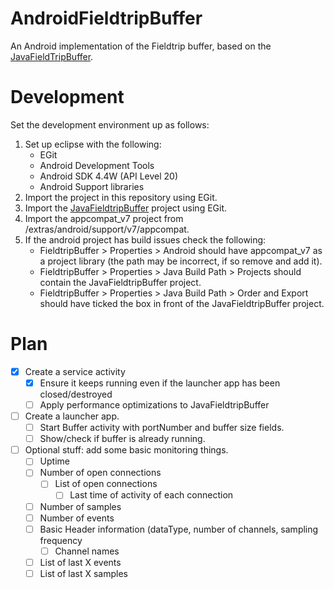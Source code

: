 AndroidFieldtripBuffer
======================

An Android implementation of the Fieldtrip buffer, based on the [JavaFieldTripBuffer](https://github.com/Wieke/JavaFieldtripBuffer).

Development
=============

Set the development environment up as follows:

1. Set up eclipse with the following:
	- EGit
	- Android Development Tools
	- Android SDK 4.4W (API Level 20)
	- Android Support libraries
2. Import the project in this repository using EGit.
3. Import the [JavaFieldtripBuffer](https://github.com/Wieke/JavaFieldtripBuffer) project using EGit.
4. Import the appcompat_v7 project from <SDKPATH>/extras/android/support/v7/appcompat.
5. If the android project has build issues check the following:
	- FieldtripBuffer > Properties > Android should have appcompat_v7 as a project library (the path may be incorrect, if so remove and add it).
	- FieldtripBuffer > Properties > Java Build Path > Projects should contain the JavaFieldtripBuffer project.
	- FieldtripBuffer > Properties > Java Build Path > Order and Export should have ticked the box in front of the JavaFieldtripBuffer project.

Plan
==================

- [x] Create a service activity
	- [x] Ensure it keeps running even if the launcher app has been closed/destroyed
	- [ ] Apply performance optimizations to JavaFieldtripBuffer
- [ ] Create a launcher app.
	- [ ] Start Buffer activity with portNumber and buffer size fields.
	- [ ] Show/check if buffer is already running.
- [ ] Optional stuff: add some basic monitoring things.
	- [ ] Uptime
	- [ ] Number of open connections
		- [ ] List of open connections
			- [ ] Last time of activity of each connection
	- [ ] Number of samples
	- [ ] Number of events
	- [ ] Basic Header information (dataType, number of channels, sampling frequency
		- [ ] Channel names
	- [ ] List of last X events
	- [ ] List of last X samples